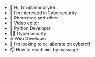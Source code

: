 - 👋 Hi, I’m @anonboy96
- 👀 I’m interested in Cybersecurity 
- 📸 Photoshop and editor
- 🎦 Video editor
- 🐍 Python Developer
- 👨‍💻 Cybersecurity
- 🌐 Web Developer 
- 💞️ I’m looking to collaborate on cyberctf
- 📫 How to reach me, by massage 
